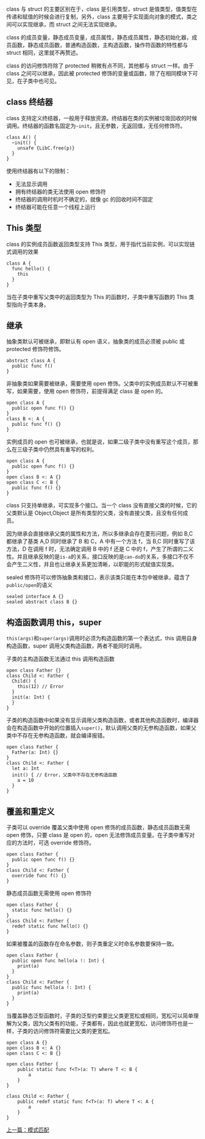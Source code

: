 class 与 struct 的主要区别在于，class 是引用类型，struct 是值类型，值类型在传递和赋值的时候会进行复制，另外，class 主要用于实现面向对象的模式，类之间可以实现继承，而 struct 之间无法实现继承。

class 的成员变量，静态成员变量，成员属性，静态成员属性，静态初始化器，成员函数，静态成员函数，普通构造函数，主构造函数，操作符函数的特性都与 struct 相同，这里就不再赘述。

class 的访问修饰符除了 protected 稍微有点不同，其他都与 struct 一样。由于 class 之间可以继承，因此被 protected 修饰的变量或函数，除了在相同模块下可见，在子类中也可见。

## class 终结器

class 支持定义终结器，一般用于释放资源。终结器在类的实例被垃圾回收的时候调用。终结器的函数名固定为`~init`，且无参数，无返回值，无任何修饰符。

```
class A() {
  ~init() {
    unsafe {LibC.free(p)}
  }
}
```

使用终结器有以下的限制：

- 无法显示调用
- 拥有终结器的类无法使用 open 修饰符
- 终结器的调用时机时不确定的，就像 gc 的回收时间不固定
- 终结器可能在任意一个线程上运行

## This 类型

class 的实例成员函数返回类型支持 This 类型，用于指代当前实例，可以实现链式调用的效果

```
class A {
  func hello() {
    this
  }
}
```

当在子类中重写父类中的返回类型为 This 的函数时，子类中重写函数的 This 类型指向子类本身。

## 继承

抽象类默认可被继承，即默认有 open 语义，抽象类的成员必须被 public 或 protected 修饰符修饰。

```
abstract class A {
  public func f()
}
```

非抽象类如果需要被继承，需要使用 open 修饰。父类中的实例成员默认不可被重写，如果需要，使用 open 修饰符，前提得满足 class 是 open 的。

```
open class A {
  public open func f() {}
}
class B <: A {
  public func f() {}
}
```

实例成员的 open 也可被继承，也就是说，如果二级子类中没有重写这个成员，那么在三级子类中仍然具有重写的权利。

```
open class A {
  public open func f() {}
}
open class B <: A {}
open class C <: B {
  public func f() {}
}
```

class 只支持单继承，可实现多个接口。当一个 class 没有直接父类的时候，它的父类默认是 Object,Object 是所有类型的父类，没有直接父类，且没有任何成员。

因为继承会直接继承父类的属性和方法，所以多继承会存在菱形问题，例如 B,C 都继承了基类 A,D 同时继承了 B 和 C，A 中有一个方法 f，当 B,C 同时重写了该方法，D 在调用 f 时，无法确定调用 B 中的 f 还是 C 中的 f，产生了所谓的二义性。并且继承反映的是`is-a`的关系，接口反映的是`can-do`的关系，多接口不仅不会产生二义性，并且也让继承关系更加清晰，以职能的形式赋值实现类。

sealed 修饰符可以修饰抽象类和接口，表示该类只能在本包中被继承，蕴含了`public/open`的语义

```
sealed interface A {}
sealed abstract class B {}
```

## 构造函数调用 this，super

`this(args)`和`super(args)`调用时必须为构造函数的第一个表达式，this 调用自身构造函数，super 调用父类构造函数，两者不能同时调用。

子类的主构造函数无法通过 this 调用构造函数

```
open class Father {}
class Child <: Father {
  Child() {
    this(12) // Error
  }
  init(a: Int) {
  }
}
```

子类的构造函数中如果没有显示调用父类构造函数，或者其他构造函数时，编译器会在构造函数中开始的位置插入`super()`，默认调用父类的无参构造函数，如果父类中不存在无参构造函数，就会编译报错。

```
open class Father {
  Father(a: Int) {}
}
class Child <: Father {
  let a: Int
  init() { // Error，父类中不存在无参构造函数
    a = 10
  }
}
```

## 覆盖和重定义

子类可以 override 覆盖父类中使用 open 修饰的成员函数，静态成员函数无需 open 修饰，只要 class 是 open 的，open 无法修饰成员变量。在子类中重写对应的方法时，可选 override 修饰符。

```
open class Father {
  public open func f() {}
}
class Child <: Father {
  override func f() {}
}
```

静态成员函数无需使用 open 修饰符

```
open class Father {
  static func hello() {}
}
class Child <: Father {
  redef static func hello() {}
}
```

如果被覆盖的函数存在命名参数，则子类重定义时命名参数要保持一致。

```
open class Father {
  public open func hello(a !: Int) {
    print(a)
  }
}
class Child <: Father {
  public func hello(a !: Int) {
    print(a)
  }
}
```

当覆盖静态泛型函数时，子类的泛型约束要比父类更宽松或相同，宽松可以简单理解为父类，因为父类有的功能，子类都有，因此也就更宽松，访问修饰符也是一样，子类的访问修饰符需要比父类的更宽松。

```
open class A {}
open class B <: A {}
open class C <: B {}

open class Father {
    public static func f<T>(a: T) where T <: B {
        a
    }
}

class Child <: Father {
    public redef static func f<T>(a: T) where T <: A {
        a
    }
}
```

[上一篇：模式匹配](./match.md)
